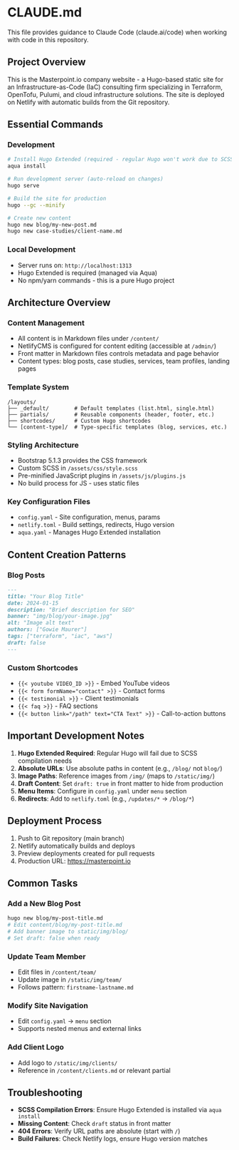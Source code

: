# CLAUDE.md

This file provides guidance to Claude Code (claude.ai/code) when working with code in this repository.

## Project Overview

This is the Masterpoint.io company website - a Hugo-based static site for an Infrastructure-as-Code (IaC) consulting firm specializing in Terraform, OpenTofu, Pulumi, and cloud infrastructure solutions. The site is deployed on Netlify with automatic builds from the Git repository.

## Essential Commands

### Development

```bash
# Install Hugo Extended (required - regular Hugo won't work due to SCSS)
aqua install

# Run development server (auto-reload on changes)
hugo serve

# Build the site for production
hugo --gc --minify

# Create new content
hugo new blog/my-new-post.md
hugo new case-studies/client-name.md
```

### Local Development

- Server runs on: `http://localhost:1313`
- Hugo Extended is required (managed via Aqua)
- No npm/yarn commands - this is a pure Hugo project

## Architecture Overview

### Content Management

- All content is in Markdown files under `/content/`
- NetlifyCMS is configured for content editing (accessible at `/admin/`)
- Front matter in Markdown files controls metadata and page behavior
- Content types: blog posts, case studies, services, team profiles, landing pages

### Template System

```text
/layouts/
├── _default/        # Default templates (list.html, single.html)
├── partials/        # Reusable components (header, footer, etc.)
├── shortcodes/      # Custom Hugo shortcodes
└── [content-type]/  # Type-specific templates (blog, services, etc.)
```

### Styling Architecture

- Bootstrap 5.1.3 provides the CSS framework
- Custom SCSS in `/assets/css/style.scss`
- Pre-minified JavaScript plugins in `/assets/js/plugins.js`
- No build process for JS - uses static files

### Key Configuration Files

- `config.yaml` - Site configuration, menus, params
- `netlify.toml` - Build settings, redirects, Hugo version
- `aqua.yaml` - Manages Hugo Extended installation

## Content Creation Patterns

### Blog Posts

```markdown
---
title: "Your Blog Title"
date: 2024-01-15
description: "Brief description for SEO"
banner: "img/blog/your-image.jpg"
alt: "Image alt text"
authors: ["Gowie Maurer"]
tags: ["terraform", "iac", "aws"]
draft: false
---
```

### Custom Shortcodes

- `{{< youtube VIDEO_ID >}}` - Embed YouTube videos
- `{{< form formName="contact" >}}` - Contact forms
- `{{< testimonial >}}` - Client testimonials
- `{{< faq >}}` - FAQ sections
- `{{< button link="/path" text="CTA Text" >}}` - Call-to-action buttons

## Important Development Notes

1. **Hugo Extended Required**: Regular Hugo will fail due to SCSS compilation needs
2. **Absolute URLs**: Use absolute paths in content (e.g., `/blog/` not `blog/`)
3. **Image Paths**: Reference images from `/img/` (maps to `/static/img/`)
4. **Draft Content**: Set `draft: true` in front matter to hide from production
5. **Menu Items**: Configure in `config.yaml` under `menu` section
6. **Redirects**: Add to `netlify.toml` (e.g., `/updates/*` → `/blog/*`)

## Deployment Process

1. Push to Git repository (main branch)
2. Netlify automatically builds and deploys
3. Preview deployments created for pull requests
4. Production URL: https://masterpoint.io

## Common Tasks

### Add a New Blog Post

```bash
hugo new blog/my-post-title.md
# Edit content/blog/my-post-title.md
# Add banner image to static/img/blog/
# Set draft: false when ready
```

### Update Team Member

- Edit files in `/content/team/`
- Update image in `/static/img/team/`
- Follows pattern: `firstname-lastname.md`

### Modify Site Navigation

- Edit `config.yaml` → `menu` section
- Supports nested menus and external links

### Add Client Logo

- Add logo to `/static/img/clients/`
- Reference in `/content/clients.md` or relevant partial

## Troubleshooting

- **SCSS Compilation Errors**: Ensure Hugo Extended is installed via `aqua install`
- **Missing Content**: Check `draft` status in front matter
- **404 Errors**: Verify URL paths are absolute (start with `/`)
- **Build Failures**: Check Netlify logs, ensure Hugo version matches
